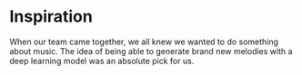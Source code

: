# Inspiration

When our team came together, we all knew we wanted to do something about music. The idea of being able to generate brand new melodies with a deep learning model was an absolute pick for us.
